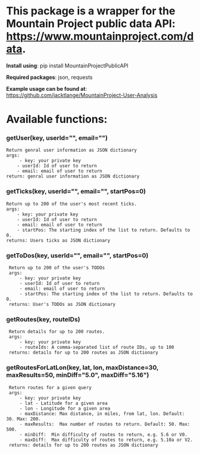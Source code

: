 This package is a wrapper for the Mountain Project public data API: https://www.mountainproject.com/data. 
=========================================================================================================
__Install using__: pip install MountainProjectPublicAPI

__Required packages__: json, requests


__Example usage can be found at__: https://github.com/jacktlange/MountainProject-User-Analysis









Available functions:
=========================================================================================================

### getUser(key, userId="", email="")
    Return genral user information as JSON dictionary
    args: 
         - key: your private key
        - userId: Id of user to return
        - email: email of user to return
    return: genral user information as JSON dictionary

### getTicks(key, userId="", email="", startPos=0)
    Return up to 200 of the user's most recent ticks.
    args: 
        - key: your private key
        - userId: Id of user to return
        - email: email of user to return
        - startPos: The starting index of the list to return. Defaults to 0.
    returns: Users ticks as JSON dictionary

### getToDos(key, userId="", email="", startPos=0)
     Return up to 200 of the user's TODOs
     args: 
         - key: your private key
         - userId: Id of user to return
         - email: email of user to return
         - startPos: The starting index of the list to return. Defaults to 0.
     returns: User's TODOs as JSON dictionary

### getRoutes(key, routeIDs)
     Return details for up to 200 routes.
     args: 
         - key: your private key
         - routeIds: A comma-separated list of route IDs, up to 100
     returns: details for up to 200 routes as JSON dictionary
     
### getRoutesForLatLon(key, lat, lon, maxDistance=30, maxResults=50, minDiff="5.0", maxDiff="5.16")
     Return routes for a given query
     args: 
         - key: your private key
         - lat - Latitude for a given area
         - lon - Longitude for a given area
         - maxDistance: Max distance, in miles, from lat, lon. Default: 30. Max: 200.
         - maxResults:  Max number of routes to return. Default: 50. Max: 500.  
         - minDiff:  Min difficulty of routes to return, e.g. 5.6 or V0.
         - maxDiff:  Max difficulty of routes to return, e.g. 5.10a or V2.
     returns: details for up to 200 routes as JSON dictionary
   

    



